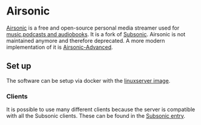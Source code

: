 # Airsonic

[Airsonic](https://github.com/airsonic/airsonic) is a free and open-source
personal media streamer used for [music,podcasts and audiobooks](./audio.md).
It is a fork of [Subsonic](./subsonic.md).
Airsonic is not maintained anymore and therefore deprecated.
A more modern implementation of it is
[Airsonic-Advanced](./airsonic-advanced.md).

## Set up

The software can be setup via docker with the
[linuxserver image](./docker-images/linuxserver_-_airsonic.md).

### Clients

It is possible to use many different clients because the server is compatible
with all the Subsonic clients.
These can be found in the [Subsonic entry](./subsonic.md#clients).
